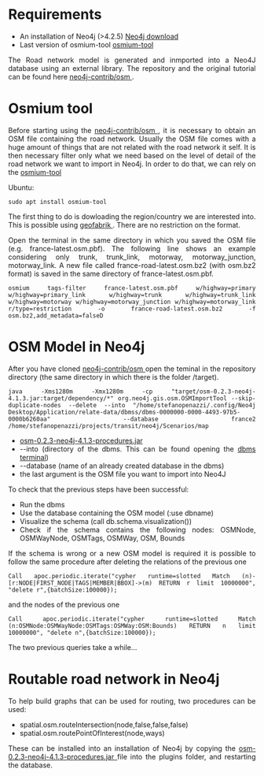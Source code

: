 
<html>
<head>
  
</head>
<body>
  
<h1>Requirements</h1>
 <ul>
  <li>An installation of Neo4j (>4.2.5) <a href="https://neo4j.com/download/"> Neo4j download</a> </li>
  <li>Last version of osmium-tool <a href="https://osmcode.org/osmium-tool/manual.html"> osmium-tool</a></li>
</ul>
  
<div align="justify">
  The Road network model is generated and inmported into a Neo4J database using an external library. 
  The repository and the original tutorial can be found here <a href="https://github.com/neo4j-contrib/osm"> neo4j-contrib/osm </a>.
</div>

<h1>Osmium tool</h1>
<div align="justify">
  Before starting using the <a href="https://github.com/neo4j-contrib/osm"> neo4j-contrib/osm </a>, it is necessary to obtain an OSM file
  containing the road network. 
  Usually the OSM file comes with a huge amount of things that are not related with the road network it self. It is then necessary 
  filter only what we need based on the level of detail of the road network we want to import in Neo4j. In order to do that, we can rely on 
  the <a href="https://osmcode.org/osmium-tool/manual.html"> osmium-tool</a>
  
  Ubuntu:

   	sudo apt install osmium-tool
   
  The first thing to do is dowloading the region/country we are interested into. This is possible using  <a href="https://download.geofabrik.de/europe.html"> geofabrik </a> .
	There are no restriction on the format.

Open the terminal in the same directory in which you saved the OSM file (e.g. france-latest.osm.pbf). The following line shows an example considering only trunk, trunk_link, motorway, motorway_junction, motorway_link. A new file called france-road-latest.osm.bz2 (with osm.bz2 format) is saved in the same directory of france-latest.osm.pbf. 

```
osmium tags-filter france-latest.osm.pbf w/highway=primary w/highway=primary_link w/highway=trunk w/highway=trunk_link w/highway=motorway w/highway=motorway_junction w/highway=motorway_link r/type=restriction -o france-road-latest.osm.bz2 -f osm.bz2,add_metadata=falseD
```
  
</div>

	
<h1>OSM Model in Neo4j</h1>
<div align="justify">
 After you have cloned  <a href="https://github.com/neo4j-contrib/osm"> neo4j-contrib/osm </a> open the teminal in the repository directory (the same directory in which there is the folder /target).
	
```	
java -Xms1280m -Xmx1280m -cp "target/osm-0.2.3-neo4j-4.1.3.jar:target/dependency/*" org.neo4j.gis.osm.OSMImportTool --skip-duplicate-nodes --delete --into "/home/stefanopenazzi/.config/Neo4j Desktop/Application/relate-data/dbmss/dbms-0000000-0000-4493-97b5-0000b6260aa" --database france2 /home/stefanopenazzi/projects/transit/neo4j/Scenarios/map
```	


<ul>
  <li><a href="https://github.com/neo4j-contrib/osm#building"> osm-0.2.3-neo4j-4.1.3-procedures.jar </a></li>
  <li>--into (directory of the dbms. This can be found opening the  <a href="https://neo4j.com/developer/neo4j-desktop/#desktop-open-terminal">dbms terminal</a>) </li>
  <li>--database (name of an already created database in the dbms) </li>
  <li> the last argument is the OSM file you want to import into Neo4J </li>
</ul>

To check that the previous steps have been successful:

<ul>
  <li> Run the dbms </li>
  <li> Use the database containing the OSM model (:use dbname)</li>
  <li> Visualize the schema (call db.schema.visualization())</li>
  <li> Check if the schema contains the following nodes: OSMNode, OSMWayNode, OSMTags, OSMWay, OSM, Bounds</li>
</ul>
	
If the schema is wrong or a new OSM model is required it is possible to follow the same procedure after deleting the relations of the previous one
```
Call apoc.periodic.iterate("cypher runtime=slotted Match (n)-[r:NODE|FIRST_NODE|TAGS|MEMBER|BBOX]->(m) RETURN r limit 10000000", "delete r",{batchSize:100000});
```
and the nodes of the previous one
```
Call apoc.periodic.iterate("cypher runtime=slotted Match (n:OSMNode:OSMWayNode:OSMTags:OSMWay:OSM:Bounds) RETURN n limit 10000000", "delete n",{batchSize:100000});
```
The two previous queries take a while...
	
</div>
  
<h1>Routable road network in Neo4j</h1>
<div align="justify">
To help build graphs that can be used for routing, two procedures can be used:

<ul>
<li>spatial.osm.routeIntersection(node,false,false,false) </li>
<li>spatial.osm.routePointOfInterest(node,ways) </li>
</ul>

These can be installed into an installation of Neo4j by copying the  <a href="https://github.com/neo4j-contrib/osm#building"> osm-0.2.3-neo4j-4.1.3-procedures.jar </a> file into the plugins folder, and restarting the database.


</div>
  

</body>
</html>
